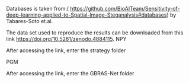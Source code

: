 
Databases is taken from:( https://github.com/BioAITeam/Sensitivity-of-deep-learning-applied-to-Spatial-Image-Steganalysis#databases) by Tabares-Soto et.al.

The data set used to reproduce the results can be downloaded from this link https://doi.org/10.5281/zenodo.4884115. 
NPY

After accessing the link, enter the strategy folder

PGM

After accessing the link, enter the GBRAS-Net folder
